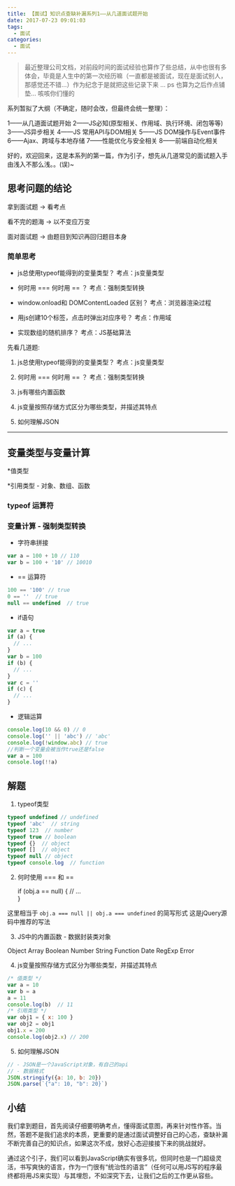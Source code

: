 ```yaml
---
title: 【面试】知识点查缺补漏系列1——从几道面试题开始
date: 2017-07-23 09:01:03
tags: 
  - 面试
categories: 
  - 面试
---
```


> 最近整理公司文档，对前段时间的面试经验也算作了些总结，从中也很有多体会，毕竟是人生中的第一次经历嘛（一直都是被面试，现在是面试别人，那感觉还不错…）作为纪念于是就把这些记录下来 … ps 也算为之后作点铺垫… 咳咳你们懂的

系列暂拟了大纲（不确定，随时会改，但最终会统一整理）：

1——从几道面试题开始
2——JS必知(原型相关、作用域、执行环境、闭包等等)
3——JS异步相关
4——JS 常用API与DOM相关
5——JS DOM操作与Event事件
6——Ajax、跨域与本地存储
7——性能优化与安全相关
8——前端自动化相关

<!-- more -->

好的，欢迎回来，这是本系列的第一篇，作为引子，想先从几道常见的面试题入手由浅入不那么浅。。(误)~

## 思考问题的结论

拿到面试题 -> 看考点

看不完的题海 -> 以不变应万变

面对面试题 -> 由题目到知识再回归题目本身

### 简单思考

* js总使用typeof能得到的变量类型？ 考点：js变量类型

* 何时用 === 何时用 == ？ 考点：强制类型转换

* window.onload和 DOMContentLoaded 区别？ 考点：浏览器渲染过程

* 用js创建10个<a>标签，点击时弹出对应序号？ 考点：作用域

* 实现数组的随机排序？ 考点：JS基础算法

先看几道题:

1. js总使用typeof能得到的变量类型？ 考点：js变量类型

2. 何时用 === 何时用 == ？ 考点：强制类型转换

3. js有哪些内置函数

4. js变量按照存储方式区分为哪些类型，并描述其特点

5. 如何理解JSON

---

## 变量类型与变量计算

*值类型

*引用类型  -  对象、数组、函数

### typeof 运算符

### 变量计算 - 强制类型转换

* 字符串拼接

```js
var a = 100 + 10 // 110
var b = 100 + '10' // 10010
```

* == 运算符

```js
100 == '100' // true
0 == ''  // true
null == undefined  // true
```

* if语句

```js
var a = true
if (a) {
  // ...
}
var b = 100
if (b) {
  // ...
}
var c = ''
if (c) {
  // ...
}
```

* 逻辑运算

```js
console.log(10 && 0) // 0
console.log('' || 'abc') // 'abc'
console.log(!window.abc) // true
//判断一个变量会被当作true还是false
var a = 100
console.log(!!a)
```

## 解题

1. typeof类型

```js
typeof undefined // undefined
typeof 'abc'  // string
typeof 123  // number
typeof true // boolean
typeof {}  // object
typeof []  // object
typeof null // object
typeof console.log  // function
```

2. 何时使用 === 和 ==

    if (obj.a == null) {
      // ...  
    }

这里相当于 `obj.a === null || obj.a === undefined` 的简写形式
这是jQuery源码中推荐的写法

3. JS中的内置函数 - 数据封装类对象

Object
Array
Boolean
Number
String
Function
Date
RegExp
Error

4. js变量按照存储方式区分为哪些类型，并描述其特点

```js
/* 值类型 */
var a = 10
var b = a
a = 11
console.log(b)  // 11
/* 引用类型 */
var obj1 = { x: 100 }
var obj2 = obj1
obj1.x = 200
console.log(obj2.x) // 200
```

5. 如何理解JSON

```js
// - JSON是一个JavaScript对象，有自己的api
// - 数据格式
JSON.stringify({a: 10, b: 20})
JSON.parse(`{"a": 10, "b": 20}`)
```

## 小结

我们拿到题目，首先阅读仔细要明确考点，懂得面试意图，再来针对性作答。当然，答题不是我们追求的本质，更重要的是通过面试调整好自己的心态，查缺补漏不断完善自己的知识点，如果这次不成，放好心态迎接接下来的挑战就好。

通过这个引子，我们可以看到JavaScript确实有很多坑，但同时也是一门超级灵活，书写爽快的语言，作为一门很有“统治性的语言”（任何可以用JS写的程序最终都将用JS来实现）与其埋怨，不如深究下去，让我们之后的工作更从容些。